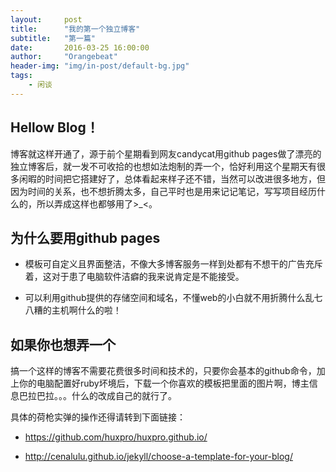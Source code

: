 ```yaml
---
layout:     post
title:      "我的第一个独立博客"
subtitle:   "第一篇"
date:       2016-03-25 16:00:00
author:     "Orangebeat"
header-img: "img/in-post/default-bg.jpg"
tags:
    - 闲谈
---
```


## Hellow Blog！

博客就这样开通了，源于前个星期看到网友candycat用github pages做了漂亮的独立博客后，就一发不可收拾的也想如法炮制的弄一个，恰好利用这个星期天有很多闲暇的时间把它搭建好了，总体看起来样子还不错，当然可以改进很多地方，但因为时间的关系，也不想折腾太多，自己平时也是用来记记笔记，写写项目经历什么的，所以弄成这样也都够用了>_<。

## 为什么要用github pages


* 模板可自定义且界面整洁，不像大多博客服务一样到处都有不想干的广告充斥着，这对于患了电脑软件洁癖的我来说肯定是不能接受。

* 可以利用github提供的存储空间和域名，不懂web的小白就不用折腾什么乱七八糟的主机啊什么的啦！

## 如果你也想弄一个

搞一个这样的博客不需要花费很多时间和技术的，只要你会基本的github命令，加上你的电脑配置好ruby坏境后，下载一个你喜欢的模板把里面的图片啊，博主信息巴拉巴拉。。。什么的改成自己的就行了。

具体的荷枪实弹的操作还得请转到下面链接：

* https://github.com/huxpro/huxpro.github.io/

* http://cenalulu.github.io/jekyll/choose-a-template-for-your-blog/